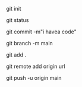 git init

git status

git commit -m"i havea code"

git branch -m main

git add .

git remote add origin url

git push -u origin main
